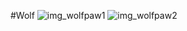 #Wolf ![img_wolfpaw1](http://www.cursor.cc/cursor/220/26/cursor.png) ![img_wolfpaw2](http://www.wildwolfwomen.com/sl/images/paw.gif)

